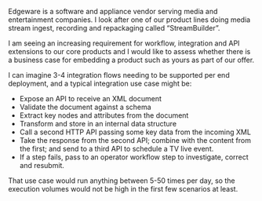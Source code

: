 Edgeware is a software and appliance vendor serving media and entertainment companies. I look after one of our product lines doing media stream ingest, recording and repackaging called “StreamBuilder”.

I am seeing an increasing requirement for workflow, integration and API extensions to our core products and I would like to assess whether there is a business case for embedding a product such as yours as part of our offer.

I can imagine 3-4 integration flows needing to be supported per end deployment, and a typical integration use case might be:

- Expose an API to receive an XML document
- Validate the document against a schema
- Extract key nodes and attributes from the document
- Transform and store in an internal data structure
- Call a second HTTP API passing some key data from the incoming XML
- Take the response from the second API; combine with the content from the first; and send to a third API to schedule a TV live event.
- If a step fails, pass to an operator workflow step to investigate, correct and resubmit.

That use case would run anything between 5-50 times per day, so the execution volumes would not be high in the first few scenarios at least.
